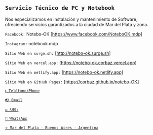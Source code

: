 ## ``Servicio Técnico de PC y Notebook``

Nos especializamos en instalación y mantenimiento de Software, ofreciendo servicios garantizados a la ciudad de Mar del Plata y zona.

``Facebook:`` Notebo-OK  [https://www.facebook.com/NoteboOK.mdp]

``Instagram:`` notebook.mdp

`Sitio Web en surge.sh:` [http://notebo-ok.surge.sh]

``Sitio Web en vercel.app:`` [https://notebo-ok.corbaz.vercel.app]

``Sitio Web en netlify.app:`` [https://notebo-ok.netlify.app]

``Sitio Web en GitHub Pages:`` [https://corbaz.github.io/notebo-OK]

[`📞 Teléfono/Phone`](tel:+542235444899 "Teléfono/Phone")

[``📭 Email``](mailto:julio.corbaz@gmail.com "Email")

[``✉️ SMS:``](sms:+542235444899 "SMS")

[``💬 WhatsApp``](https://wa.me/542235444899?text=Saludos "WhatsApp")

[``⭐ Mar del Plata - Buenos Aires - Argentina``](https://goo.gl/maps/vsgWW4CV9zwz726F9 "Notebo-OK - Mar del Plata - Buenos Aires - Argentina")

[demo page]: https://6edesign.github.io/svelte-calendar/
[`timeUtils`]: https://github.com/6eDesign/timeUtils
[`Date`]: https://developer.mozilla.org/en-US/docs/Web/JavaScript/Reference/Global_Objects/Date
[Node.js]: https://nodejs.org
[Rollup]: https://rollupjs.org
[localhost:5000]: http://localhost:5000
